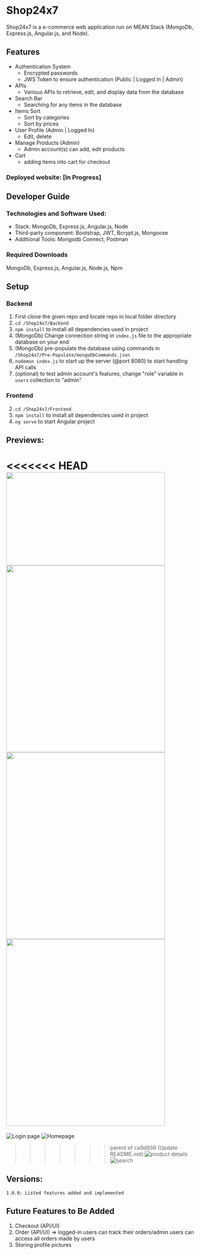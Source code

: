 # Shop24x7

Shop24x7 is a e-commerce web application run on MEAN Stack (MongoDb, Express.js, Angular.js, and Node).

## Features

* Authentication System
  * Encrypted passwords
  * JWS Token to ensure authentication (Public | Logged in | Admin) 
* APIs
  * Various APIs to retrieve, edit, and display data from the database
* Search Bar
  * Searching for any items in the database
* Items Sort
  * Sort by categories
  * Sort by prices
* User Profile (Admin | Logged In)
  * Edit, delete 
* Manage Products (Admin)
  * Admin account(s) can add, edit products 
* Cart
  * adding items into cart for checkout 
   
### Deployed website: [In Progress]

## Developer Guide

### Technologies and Software Used:

* Stack: MongoDb, Express.js, Angular.js, Node
* Third-party component: Bootstrap, JWT, Bcrypt.js, Mongoose
* Additional Tools: Mongodb Connect, Postman

### Required Downloads

MongoDb, Express.js, Angular.js, Node.js, Npm

## Setup 

### Backend
1. First clone the given repo and locate repo in local folder directory
2. `cd /Shop24x7/Backend`
3. `npm install` to install all dependencies used in project
4. (MongoDb) Change connection string in `index.js` file to the appropriate database on your end
5. (MongoDb) pre-populate the database using commands in `/Shop24x7/Pre-Populate/mongoDbCommands.json` 
6. `nodemon index.js` to start up the server (@port 8080) to start handling API calls
7. (optional) to test admin account's features, change "role" variable in `users` collection to "admin"

### Frontend
2. `cd /Shop24x7/Frontend`
3. `npm install` to install all dependencies used in project
5. `ng serve` to start Angular project

## Previews:
<<<<<<< HEAD
<img src="https://user-images.githubusercontent.com/44854519/146817481-391c33c3-b161-42c0-bff9-64dc61b9a445.png" height="250" width="425"/> <img src="https://user-images.githubusercontent.com/44854519/146817516-0bcdffd4-34bf-40c6-b250-089f4e3fb412.png" height="500" width="425"/> 
<img src="https://user-images.githubusercontent.com/44854519/146817522-9cb56fa4-18ed-4729-8f78-57b6d54850e4.png" height="500" width="425"/> <img src="https://user-images.githubusercontent.com/44854519/146817525-9e648693-d64f-46ae-9517-fcd463007553.png" height="500" width="425"/> 
=======

![Login page](https://user-images.githubusercontent.com/44854519/146817481-391c33c3-b161-42c0-bff9-64dc61b9a445.png)
![Homepage](https://user-images.githubusercontent.com/44854519/146817516-0bcdffd4-34bf-40c6-b250-089f4e3fb412.png)
>>>>>>> parent of ca9d936 (Update README.md)
![product details](https://user-images.githubusercontent.com/44854519/146817522-9cb56fa4-18ed-4729-8f78-57b6d54850e4.png)
![search](https://user-images.githubusercontent.com/44854519/146817525-9e648693-d64f-46ae-9517-fcd463007553.png)

## Versions:
    1.0.0: Listed features added and implemented
    
## Future Features to Be Added
1. Checkout (API/UI)
2. Order (API/UI) => logged-in users can track their orders/admin users can access all orders made by users
3. Storing profile pictures
    
